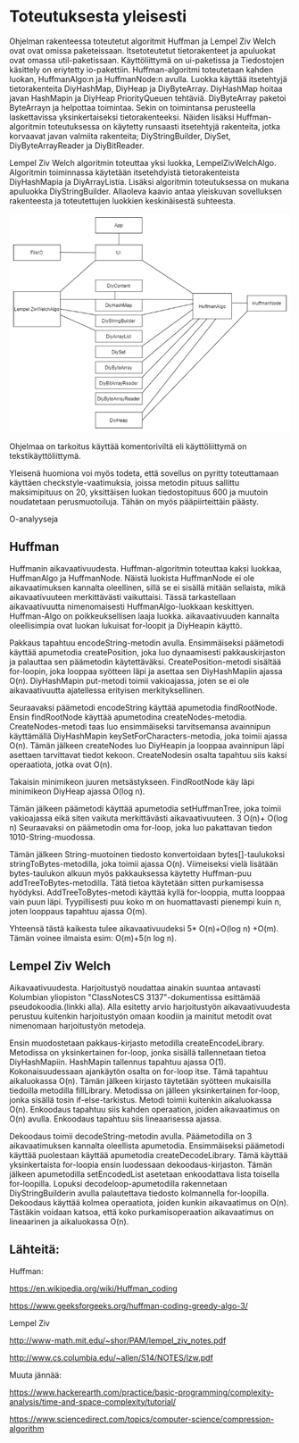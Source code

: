 # Toteutuksesta yleisesti

Ohjelman rakenteessa toteutetut algoritmit Huffman ja Lempel Ziv Welch ovat ovat omissa paketeissaan. Itsetoteutetut tietorakenteet ja apuluokat ovat omassa util-paketissaan. Käyttöliittymä on ui-paketissa ja Tiedostojen käsittely on eriytetty io-pakettiin. Huffman-algoritmi toteutetaan kahden luokan, HuffmanAlgo:n ja HuffmanNode:n avulla. Luokka käyttää itsetehtyjä tietorakenteita DiyHashMap, DiyHeap ja DiyByteArray. DiyHashMap hoitaa javan HashMapin ja DiyHeap PriorityQueuen tehtäviä. DiyByteArray paketoi ByteArrayn ja helpottaa toimintaa. Sekin on toimintansa perusteella laskettavissa yksinkertaiseksi tietorakenteeksi. Näiden lisäksi Huffman-algoritmin toteutuksessa on käytetty runsaasti itsetehtyjä rakenteita, jotka korvaavat javan valmiita rakenteita; DiyStringBuilder, DiySet, DiyByteArrayReader ja DiyBitReader.

Lempel Ziv Welch algoritmin toteuttaa yksi luokka, LempelZivWelchAlgo. Algoritmin toiminnassa käytetään itsetehdyistä tietorakenteista DiyHashMapia ja DiyArrayListia. Lisäksi algoritmin toteutuksessa on mukana apuluokka DiyStringBuilder. Allaoleva kaavio antaa yleiskuvan sovelluksen rakenteesta ja toteutettujen luokkien keskinäisestä suhteesta.

![Luokkakaavio](https://github.com/att78/NalleZip/blob/master/documentation/NalleZip_toteutunut.png)

Ohjelmaa on tarkoitus käyttää komentoriviltä eli käyttöliittymä on tekstikäyttöliittymä.

Yleisenä huomiona voi myös todeta, että sovellus on pyritty toteuttamaan käyttäen checkstyle-vaatimuksia, joissa metodin pituus sallittu maksimipituus on 20, yksittäisen luokan tiedostopituus 600 ja muutoin noudatetaan perusmuotoiluja. Tähän on myös pääpiirteittäin päästy.



O-analyyseja
## Huffman
Huffmanin aikavaativuudesta. Huffman-algoritmin toteuttaa kaksi luokkaa, HuffmanAlgo ja HuffmanNode. Näistä luokista HuffmanNode ei ole aikavaatimuksen kannalta oleellinen, sillä se ei sisällä mitään sellaista, mikä aikavaativuuteen merkittävästi vaikuttaisi. Tässä tarkastellaan aikavaativuutta nimenomaisesti HuffmanAlgo-luokkaan keskittyen. Huffman-Algo on poikkeuksellisen laaja luokka. aikavaativuuden kannalta oleellisimpia ovat luokan lukuisat for-loopit ja DiyHeapin käyttö.

Pakkaus tapahtuu encodeString-metodin avulla. Ensimmäiseksi päämetodi käyttää apumetodia createPosition, joka luo dynaamisesti pakkauskirjaston ja palauttaa sen päämetodin käytettäväksi. CreatePosition-metodi sisältää for-loopin, joka looppaa syötteen läpi ja asettaa sen DiyHashMapiin ajassa O(n). DiyHashMapin put-metodi toimii vakioajassa, joten se ei ole aikavaativuutta ajatellessa erityisen merkityksellinen.

Seuraavaksi päämetodi encodeString käyttää apumetodia findRootNode.  Ensin findRootNode käyttää apumetodina createNodes-metodia. 
CreateNodes-metodi taas luo ensimmäiseksi tarvitsemansa avainnipun käyttämällä DiyHashMapin keySetForCharacters-metodia, joka toimii ajassa O(n). Tämän jälkeen createNodes luo DiyHeapin ja looppaa avainnipun läpi asettaen tarvittavat tiedot kekoon. CreateNodesin osalta tapahtuu siis kaksi operaatiota, jotka ovat O(n). 

Takaisin minimikeon juuren metsästykseen. FindRootNode käy läpi minimikeon DiyHeap ajassa O(log n). 

Tämän jälkeen päämetodi käyttää apumetodia setHuffmanTree, joka toimii vakioajassa eikä siten vaikuta merkittävästi aikavaativuuteen.
3 O(n)+ O(log n)
Seuraavaksi on päämetodin oma for-loop, joka luo pakattavan tiedon 1010-String-muodossa.

Tämän jälkeen String-muotoinen tiedosto konvertoidaan bytes[]-taulukoksi stringToBytes-metodilla, joka toimii ajassa O(n). Viimeiseksi vielä lisätään bytes-taulukon alkuun myös pakkauksessa käytetty Huffman-puu addTreeToBytes-metodilla. Tätä tietoa käytetään sitten purkamisessa hyödyksi. AddTreeToBytes-metodi käyttää kyllä for-looppia, mutta looppaa vain puun läpi. Tyypillisesti puu koko m on huomattavasti pienempi kuin n, joten looppaus tapahtuu ajassa O(m).

Yhteensä tästä kaikesta tulee aikavaativuudeksi 5* O(n)+O(log n) +O(m). Tämän voinee ilmaista esim: O(m)+5(n log n).




## Lempel Ziv Welch
Aikavaativuudesta. Harjoitustyö noudattaa ainakin suuntaa antavasti Kolumbian yliopiston "ClassNotesCS 3137"-dokumentissa esittämää pseudokoodia.(linkki alla).  Alla esitetty arvio harjoitustyön aikavaativuudesta perustuu kuitenkin harjoitustyön omaan koodiin ja mainitut metodit ovat nimenomaan harjoitustyön metodeja.

Ensin muodostetaan pakkaus-kirjasto metodilla createEncodeLibrary. Metodissa on yksinkertainen for-loop, jonka sisällä tallennetaan tietoa DiyHashMapiin. HashMapin tallennus tapahtuu ajassa O(1). Kokonaisuudessaan ajankäytön osalta on for-loop itse. Tämä tapahtuu aikaluokassa O(n). Tämän jälkeen kirjasto täytetään syötteen mukaisilla tiedoilla metodilla fillLibrary. Metodissa on jälleen yksinkertainen for-loop, jonka sisällä tosin if-else-tarkistus. Metodi toimii kuitenkin aikaluokassa O(n).
Enkoodaus tapahtuu siis kahden operaation, joiden aikavaatimus on O(n) avulla.  Enkoodaus tapahtuu siis lineaarisessa ajassa.

Dekoodaus toimii decodeString-metodin avulla. Päämetodilla on 3 aikavaatimuksen kannalta oleellista apumetodia. Ensimmäiseksi päämetodi käyttää puolestaan käyttää  apumetodia createDecodeLibrary. Tämä käyttää yksinkertaista for-loopia ensin luodessaan dekoodaus-kirjaston. Tämän jälkeen apumetodilla setEncodedList asetetaan enkoodattava lista toisella for-loopilla. Lopuksi decodeloop-apumetodilla rakennetaan DiyStringBuilderin avulla palautettava tiedosto kolmannella for-loopilla. Dekoodaus käyttää kolmea operaatiota, joiden kunkin aikavaatimus on O(n). Tästäkin voidaan katsoa, että koko purkamisoperaation aikavaatimus on lineaarinen ja aikaluokassa O(n). 



## Lähteitä:

Huffman:

https://en.wikipedia.org/wiki/Huffman_coding

https://www.geeksforgeeks.org/huffman-coding-greedy-algo-3/

Lempel Ziv

http://www-math.mit.edu/~shor/PAM/lempel_ziv_notes.pdf

http://www.cs.columbia.edu/~allen/S14/NOTES/lzw.pdf

Muuta jännää:

https://www.hackerearth.com/practice/basic-programming/complexity-analysis/time-and-space-complexity/tutorial/

https://www.sciencedirect.com/topics/computer-science/compression-algorithm
